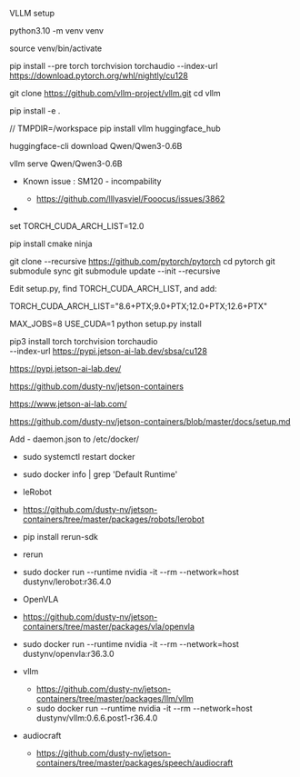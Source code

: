 VLLM setup

python3.10 -m venv venv

source venv/bin/activate


pip install --pre torch torchvision torchaudio --index-url https://download.pytorch.org/whl/nightly/cu128



git clone https://github.com/vllm-project/vllm.git
cd vllm

pip install -e .

// TMPDIR=/workspace pip install vllm huggingface_hub

huggingface-cli download  Qwen/Qwen3-0.6B

vllm serve Qwen/Qwen3-0.6B


- Known issue : SM120 - incompability
    - https://github.com/lllyasviel/Fooocus/issues/3862


-

set TORCH_CUDA_ARCH_LIST=12.0

pip install cmake ninja

git clone --recursive https://github.com/pytorch/pytorch
cd pytorch
git submodule sync
git submodule update --init --recursive

Edit setup.py, find TORCH_CUDA_ARCH_LIST, and add:

TORCH_CUDA_ARCH_LIST="8.6+PTX;9.0+PTX;12.0+PTX;12.6+PTX"

MAX_JOBS=8 USE_CUDA=1 python setup.py install

<!-- 
pip install -e . --target /workspace/test

cd workspace
mkdir test
TMPDIR=/workspace pip install --pre torch torchvision torchaudio --index-url https://download.pytorch.org/whl/nightly/cu128

pip install --pre torch torchvision torchaudio --index-url https://download.pytorch.org/whl/nightly/cu128 --target /workspace/test

-->

pip3 install torch torchvision torchaudio \
            --index-url https://pypi.jetson-ai-lab.dev/sbsa/cu128

https://pypi.jetson-ai-lab.dev/

https://github.com/dusty-nv/jetson-containers

https://www.jetson-ai-lab.com/


https://github.com/dusty-nv/jetson-containers/blob/master/docs/setup.md


Add - daemon.json to /etc/docker/
- sudo systemctl restart docker
-  sudo docker info | grep 'Default Runtime'

- leRobot
 - https://github.com/dusty-nv/jetson-containers/tree/master/packages/robots/lerobot
 - pip install rerun-sdk
 - rerun
 - sudo docker run --runtime nvidia -it --rm --network=host dustynv/lerobot:r36.4.0

 - OpenVLA
  - https://github.com/dusty-nv/jetson-containers/tree/master/packages/vla/openvla
  - sudo docker run --runtime nvidia -it --rm --network=host dustynv/openvla:r36.3.0

 - vllm
   - https://github.com/dusty-nv/jetson-containers/tree/master/packages/llm/vllm
   - sudo docker run --runtime nvidia -it --rm --network=host dustynv/vllm:0.6.6.post1-r36.4.0

 - audiocraft
   - https://github.com/dusty-nv/jetson-containers/tree/master/packages/speech/audiocraft
